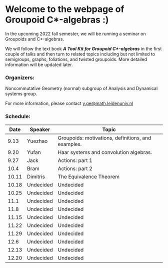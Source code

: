 # Welcome to the webpage of Groupoid C*-algebras :)

In the upcoming 2022 fall semester, we will be running a seminar on Groupoids and C*-algebras. 

We will follow the text book ___A Tool Kit for Groupoid C*-algebras___ in the first couple of talks and then turn to related topics including but not limited to semigroups, graphs, foliations, and twisted groupoids. More detailed information will be updated later.

<!-- You can use the [editor on GitHub](https://github.com/Sherlock3711/Groupoid-C--algebras/edit/gh-pages/index.md) to maintain and preview the content for your website in Markdown files. -->

<!-- Whenever you commit to this repository, GitHub Pages will run [Jekyll](https://jekyllrb.com/) to rebuild the pages in your site, from the content in your Markdown files. -->

### Organizers: 
Noncommutative Geometry (normal) subgroup of Analysis and Dynamical systems group.

For more information, please contact y.ge@math.leidenuniv.nl

### Schedule:

|  Date   | Speaker  |  Topic |
|  ----  | ----  | ---- |
| 9.13  | Yuezhao | Groupoids: motivations, definitions, and examples. |
| 9.20  | Yufan |  Haar systems and convolution algebras. |
| 9.27  | Jack | Actions: part 1 |
| 10.4  | Bram | Actions: part 2 |
| 10.11 | Dimitris| The Equivalence Theorem|
| 10.18 | Undecided | Undecided |
| 10.25 | Undecided | Undecided |
| 11.1 | Undecided | Undecided |
| 11.8 | Undecided | Undecided |
| 11.15 | Undecided | Undecided |
| 11.22 | Undecided | Undecided |
| 11.29 | Undecided | Undecided |
| 12.6 | Undecided | Undecided |
| 12.13 | Undecided | Undecided |
| 12.20 | Undecided | Undecided |
